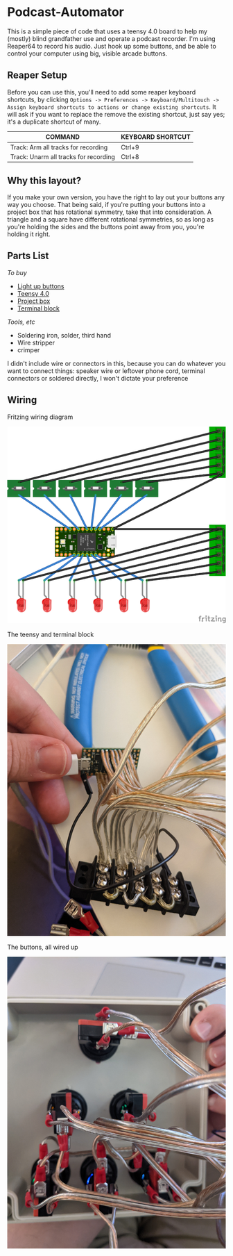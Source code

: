 # Podcast-Automator

This is a simple piece of code that uses a teensy 4.0 board to help my (mostly) blind grandfather use and operate a podcast recorder. I'm using Reaper64 to record his audio. Just hook up some buttons, and be able to control your computer using big, visible arcade buttons. 

## Reaper Setup

Before you can use this, you'll need to add some reaper keyboard shortcuts, by clicking `Options -> Preferences -> Keyboard/Multitouch -> Assign keyboard shortcuts to actions or change existing shortcuts`. It will ask if you want to replace the remove the existing shortcut, just say yes; it's a duplicate shortcut of many.

| COMMAND | KEYBOARD SHORTCUT |
| ------- | ----------------- |
| Track: Arm all tracks for recording | Ctrl+9 |
| Track: Unarm all tracks for recording | Ctrl+8 |


## Why this layout?

If you make your own version, you have the right to lay out your buttons any way you choose. That being said, if you're putting your buttons into a project box that has rotational symmetry, take that into consideration. A triangle and a square have different rotational symmetries, so as long as you're holding the sides and the buttons point away from you, you're holding it right.

## Parts List

*To buy*
* [Light up buttons](https://www.amazon.com/gp/product/B06XBLH25X/ref=ppx_yo_dt_b_search_asin_title?ie=UTF8&psc=1)
* [Teensy 4.0](https://www.amazon.com/PJRC-Teensy-4-0-Without-pins/dp/B07W5J3WNH/ref=sr_1_2?dchild=1&keywords=teensy+4.0&qid=1606692355&sr=8-2)
* [Project box](https://www.amazon.com/gp/product/B083HSD9HZ/ref=ppx_yo_dt_b_asin_title_o00_s00?ie=UTF8&psc=1)
* [Terminal block](https://www.amazon.com/gp/product/B076BR7RSH/ref=ppx_yo_dt_b_search_asin_title?ie=UTF8&psc=1)

*Tools, etc*
* Soldering iron, solder, third hand
* Wire stripper
* crimper

I didn't include wire or connectors in this, because you can do whatever you want to connect things: speaker wire or leftover phone cord, terminal connectors or soldered directly, I won't dictate your preference


## Wiring
Fritzing wiring diagram

<img alt="simple fritzing wiring diagram" src="https://raw.githubusercontent.com/ntatko/Podcast-Automator/main/docs/fritzing_drawing.png" width="600"/>


The teensy and terminal block

<img alt="teensy and terminal block" src="https://raw.githubusercontent.com/ntatko/Podcast-Automator/main/docs/wiring_terminal_block.jpg" width="600"/>


The buttons, all wired up

<img atl="back of buttons" src="https://raw.githubusercontent.com/ntatko/Podcast-Automator/main/docs/wiring_buttons.jpg" width="600"/>

